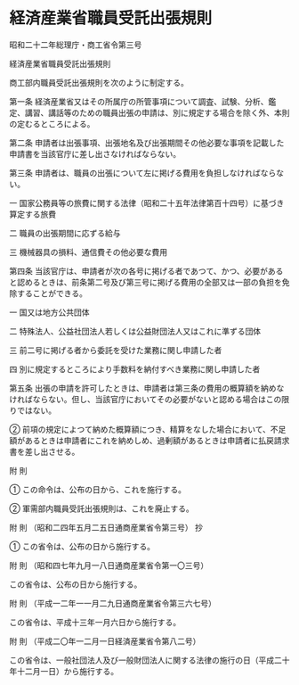 # 経済産業省職員受託出張規則

昭和二十二年総理庁・商工省令第三号

経済産業省職員受託出張規則

商工部内職員受託出張規則を次のように制定する。

第一条 経済産業省又はその所属庁の所管事項について調査、試験、分析、鑑定、講習、講話等のための職員出張の申請は、別に規定する場合を除く外、本則の定むるところによる。

第二条 申請者は出張事項、出張地名及び出張期間その他必要な事項を記載した申請書を当該官庁に差し出さなければならない。

第三条 申請者は、職員の出張について左に掲げる費用を負担しなければならない。

一 国家公務員等の旅費に関する法律（昭和二十五年法律第百十四号）に基づき算定する旅費

二 職員の出張期間に応ずる給与

三 機械器具の損料、通信費その他必要な費用

第四条 当該官庁は、申請者が次の各号に掲げる者であつて、かつ、必要があると認めるときは、前条第二号及び第三号に掲げる費用の全部又は一部の負担を免除することができる。

一 国又は地方公共団体

二 特殊法人、公益社団法人若しくは公益財団法人又はこれに準ずる団体

三 前二号に掲げる者から委託を受けた業務に関し申請した者

四 別に規定するところにより手数料を納付すべき業務に関し申請した者

第五条 出張の申請を許可したときは、申請者は第三条の費用の概算額を納めなければならない。但し、当該官庁においてその必要がないと認める場合はこの限りではない。

② 前項の規定によつて納めた概算額につき、精算をなした場合において、不足額があるときは申請者にこれを納めしめ、過剰額があるときは申請者に払戻請求書を差し出させる。

附 則

① この命令は、公布の日から、これを施行する。

② 軍需部内職員受託出張規則は、これを廃止する。

附 則 （昭和二四年五月二五日通商産業省令第三号） 抄

① この省令は、公布の日から施行する。

附 則 （昭和四七年九月一八日通商産業省令第一〇三号）

この省令は、公布の日から施行する。

附 則 （平成一二年一一月二九日通商産業省令第三六七号）

この省令は、平成十三年一月六日から施行する。

附 則 （平成二〇年一二月一日経済産業省令第八二号）

この省令は、一般社団法人及び一般財団法人に関する法律の施行の日（平成二十年十二月一日）から施行する。
